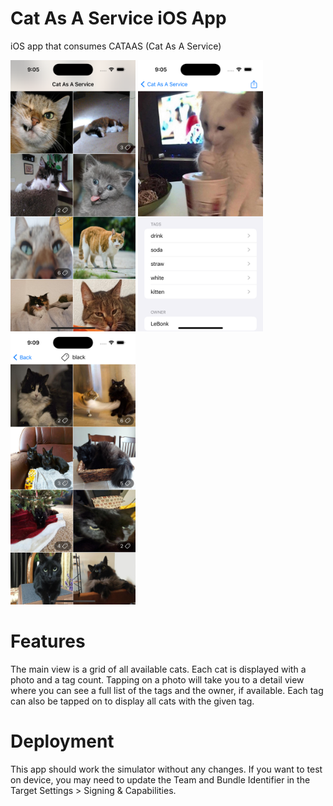 # Cat As A Service iOS App
iOS app that consumes CATAAS (Cat As A Service)

<p align="left">
    <img src="README-assets/list.png" width="200">
    <img src="README-assets/detail.png" width="200">
    <img src="README-assets/tag.png" width="200">
</p>

# Features
The main view is a grid of all available cats. Each cat is displayed with a photo and a tag count. Tapping on a photo will take you to a detail view where you can see a full list of the tags and the owner, if available. Each tag can also be tapped on to display all cats with the given tag.

# Deployment
This app should work the simulator without any changes. If you want to test on device, you may need to update the Team and Bundle Identifier in the Target Settings > Signing & Capabilities.
